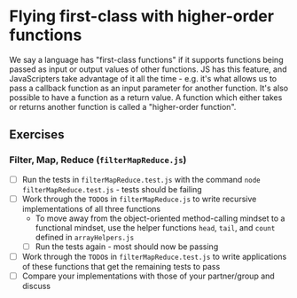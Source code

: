 # Flying first-class with higher-order functions

We say a language has "first-class functions" if it supports functions being passed as input or output values of other functions. JS has this feature, and JavaScripters take advantage of it all the time - e.g. it's what allows us to pass a callback function as an input parameter for another function. It's also possible to have a function as a return value. A function which either takes or returns another function is called a "higher-order function".

## Exercises

### Filter, Map, Reduce (`filterMapReduce.js`)

- [ ] Run the tests in `filterMapReduce.test.js` with the command `node filterMapReduce.test.js` - tests should be failing
- [ ] Work through the `TODO`s in `filterMapReduce.js` to write recursive implementations of all three functions
  - To move away from the object-oriented method-calling mindset to a functional mindset, use the helper functions `head`, `tail`, and `count` defined in `arrayHelpers.js`
  - [ ] Run the tests again - most should now be passing
- [ ] Work through the `TODO`s in `filterMapReduce.test.js` to write applications of these functions that get the remaining tests to pass
- [ ] Compare your implementations with those of your partner/group and discuss
